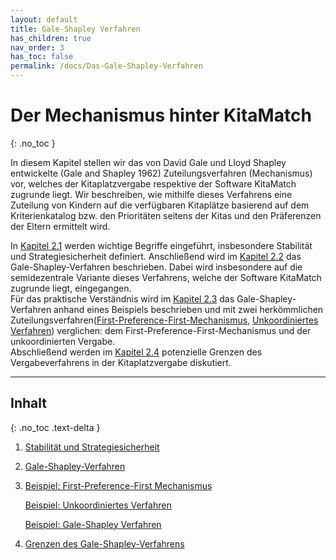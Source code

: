 ```yaml
---
layout: default
title: Gale-Shapley Verfahren
has_children: true
nav_order: 3
has_toc: false
permalink: /docs/Das-Gale-Shapley-Verfahren
---
```


# Der Mechanismus hinter KitaMatch
{: .no_toc }

In diesem Kapitel stellen wir das von David Gale und Lloyd Shapley entwickelte (Gale and Shapley 1962) Zuteilungsverfahren (Mechanismus) vor, welches der Kitaplatzvergabe respektive der Software KitaMatch zugrunde liegt. Wir beschreiben, wie mithilfe dieses Verfahrens eine Zuteilung von Kindern auf die verfügbaren Kitaplätze basierend auf dem Kriterienkatalog bzw. den Prioritäten seitens der Kitas und den Präferenzen der Eltern ermittelt wird. 

In [Kapitel 2.1](/docs/Gale-Shapley-Verfahren/Stabilität-und-Strategie-Sicherheit) werden wichtige Begriffe eingeführt, insbesondere Stabilität und Strategiesicherheit definiert. Anschließend wird im [Kapitel 2.2](/docs/Gale-Shapley-Verfahren/Semi-Dezentrales-Gale-Shapley-Verfahren) das  Gale-Shapley-Verfahren beschrieben. Dabei wird insbesondere auf die semidezentrale Variante dieses Verfahrens, welche der Software KitaMatch zugrunde liegt, eingegangen.     
Für das praktische Verständnis wird im [Kapitel 2.3](/docs/Gale-Shapley-Verfahren/Gale-Shapley-Beispiel) das Gale-Shapley-Verfahren anhand eines Beispiels beschrieben und mit zwei herkömmlichen Zuteilungsverfahren([First-Preference-First-Mechanismus](/docs/Gale-Shapley-Verfahren/First-Preference-First-Mechanismus), [Unkoordiniertes Verfahren](/docs/Gale-Shapley-Verfahren/Unkoordiniertes-Verfahren)) verglichen: dem First-Preference-First-Mechanismus und der unkoordinierten Vergabe.    
Abschließend werden im [Kapitel 2.4](/docs/Gale-Shapley-Verfahren/Grenzen-des-Gale-Shapley-Verfahrens) potenzielle Grenzen des Vergabeverfahrens in der Kitaplatzvergabe diskutiert.   


---


## Inhalt
{: .no_toc .text-delta }

1. [Stabilität und Strategiesicherheit](/docs/Gale-Shapley-Verfahren/Stabilität-und-Strategie-Sicherheit)
2. [Gale-Shapley-Verfahren](/docs/Gale-Shapley-Verfahren/Semi-Dezentrales-Gale-Shapley-Verfahren)

3. [Beispiel: First-Preference-First Mechanismus](/docs/Gale-Shapley-Verfahren/First-Preference-First-Mechanismus)

   [Beispiel: Unkoordiniertes Verfahren](/docs/Gale-Shapley-Verfahren/Unkoordiniertes-Verfahren)

   [Beispiel: Gale-Shapley Verfahren](/docs/Gale-Shapley-Verfahren/Gale-Shapley-Beispiel)

4. [Grenzen des Gale-Shapley-Verfahrens](/docs/Gale-Shapley-Verfahren/Grenzen-des-Gale-Shapley-Verfahrens)

